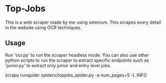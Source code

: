 # Top-Jobs
This is a web scraper made by me using selenium. This scrapes every detail in the website using OCR techniques.

## Usage
Run 'ocr.py' to run the scraper headless mode. You can also use other python scripts to run the scraper to extract specific endpoints such as 'junior.py' to extract only junior and entry level jobs.

scrapy runspider spiders/topjobs_spider.py -a num_pages=5 -L INFO
